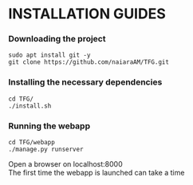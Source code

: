 # INSTALLATION GUIDES


### Downloading the project
`sudo apt install git -y`  
`git clone https://github.com/naiaraAM/TFG.git`

### Installing the necessary dependencies
`cd TFG/`  
`./install.sh`


### Running the webapp
`cd TFG/webapp`  
`./manage.py runserver`

Open a browser on localhost:8000  
The first time the webapp is launched can take a time
